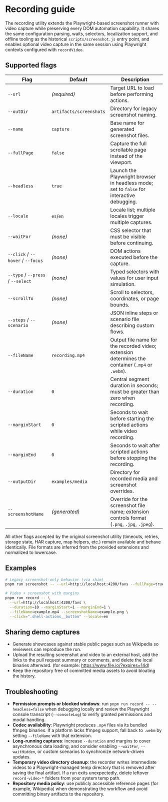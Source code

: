 # Recording guide

The recording utility extends the Playwright-based screenshot runner with video capture while preserving every DOM automation capability. It shares the same configuration parsing, waits, selectors, localization support, and offline tooling as the historical `scripts/screenshot.js` entry point, and enables optional video capture in the same session using Playwright contexts configured with `recordVideo`.

## Supported flags

| Flag | Default | Description |
| --- | --- | --- |
| `--url` | _(required)_ | Target URL to load before performing actions. |
| `--outDir` | `artifacts/screenshots` | Directory for legacy screenshot naming. |
| `--name` | `capture` | Base name for generated screenshot files. |
| `--fullPage` | `false` | Capture the full scrollable page instead of the viewport. |
| `--headless` | `true` | Launch the Playwright browser in headless mode; set to `false` for interactive debugging. |
| `--locale` | `es`/`en` | Locale list; multiple locales trigger multiple captures. |
| `--waitFor` | _(none)_ | CSS selector that must be visible before continuing. |
| `--click` / `--hover` / `--focus` | _(none)_ | DOM actions executed before the capture. |
| `--type` / `--press` / `--select` | _(none)_ | Typed selectors with values for user input simulation. |
| `--scrollTo` | _(none)_ | Scroll to selectors, coordinates, or page bounds. |
| `--steps` / `--scenario` | _(none)_ | JSON inline steps or scenario file describing custom flows. |
| `--fileName` | `recording.mp4` | Output file name for the recorded video; extension determines the container (`.mp4` or `.webm`). |
| `--duration` | `0` | Central segment duration in seconds; must be greater than zero when recording. |
| `--marginStart` | `0` | Seconds to wait before starting the scripted actions while video recording. |
| `--marginEnd` | `0` | Seconds to wait after scripted actions before stopping the recording. |
| `--outputDir` | `examples/media` | Directory for recorded media and screenshot overrides. |
| `--screenshotName` | _(generated)_ | Override for the screenshot file name; extension controls format (`.png`, `.jpg`, `.jpeg`). |

All other flags accepted by the original screenshot utility (timeouts, retries, storage state, HAR capture, map helpers, etc.) remain available and behave identically. File formats are inferred from the provided extensions and normalized to lowercase.

## Examples

```bash
# Legacy screenshot-only behavior (via shim)
pnpm run screenshot -- --url=http://localhost:4200/favs --fullPage=true --name=localhost --locale=en

# Video + screenshot with margins
pnpm run record -- \
  --url=http://localhost:4200/favs \
  --duration=10 --marginStart=1 --marginEnd=1 \
  --fileName=example.mp4 --screenshotName=example.png \
  --click=".shell-actions__button" --locale=en
```

## Sharing demo captures

- Generate showcases against stable public pages such as Wikipedia so reviewers can reproduce the run.
- Upload the resulting screenshot and video to an external host, add the links to the pull request summary or comments, and delete the local binaries afterward. (for example: https://www.file.io/?expires=14d)
- Keep the repository free of committed media assets to avoid bloating the history.

## Troubleshooting

- **Permission prompts or blocked windows**: run `pnpm run record -- --headless=false` when debugging locally and review the Playwright console transcript (`--consoleLog`) to verify granted permissions and modal handling.
- **Codec availability**: Playwright produces `.mp4` files via its bundled ffmpeg binaries. If a platform lacks ffmpeg support, fall back to `.webm` by setting `--fileName` with that extension.
- **Long-running captures**: increase `--duration` and margins to cover asynchronous data loading, and consider enabling `--waitFor`, `--waitHidden`, or custom scenarios to synchronize network-driven updates.
- **Temporary video directory cleanup**: the recorder writes intermediate videos to a Playwright-managed temp directory that is removed after saving the final artifact. If a run exits unexpectedly, delete leftover `record-video-*` folders from your system temp path.
- **Repository media policy**: use publicly accessible reference pages (for example, Wikipedia) when demonstrating the workflow and avoid committing binary artifacts to the repository.
